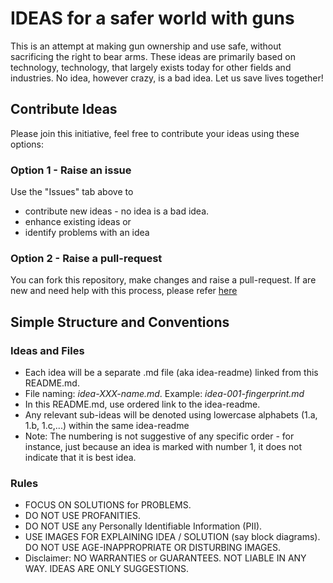 # IDEAS for a safer world with guns

This is an attempt at making gun ownership and use safe, without sacrificing the right to bear arms. These ideas are primarily based on technology, technology, that largely exists today for other fields and industries. No idea, however crazy, is a bad idea. Let us save lives together!

## Contribute Ideas

Please join this initiative, feel free to contribute your ideas using these options:

### Option 1 - Raise an issue
Use the "Issues" tab above to 
* contribute new ideas - no idea is a bad idea.
* enhance existing ideas or  
* identify problems with an idea 

### Option 2 - Raise a pull-request
You can fork this repository, make changes and raise a pull-request. If are new and need help with this process, please refer [here](https://github.com/firstcontributions/first-contributions)

## Simple Structure and Conventions

### Ideas and Files
* Each idea will be a separate .md file (aka idea-readme) linked from this README.md. 
* File naming: *idea-XXX-name.md*. Example: *idea-001-fingerprint.md*
* In this README.md, use ordered link to the idea-readme. 
* Any relevant sub-ideas will be denoted using lowercase alphabets (1.a, 1.b, 1.c,...) within the same idea-readme
* Note: The numbering is not suggestive of any specific order - for instance, just because an idea is marked with number 1, it does not indicate that it is best idea. 

### Rules
* FOCUS ON SOLUTIONS for PROBLEMS. 
* DO NOT USE PROFANITIES. 
* DO NOT USE any Personally Identifiable Information (PII). 
* USE IMAGES FOR EXPLAINING IDEA / SOLUTION (say block diagrams). DO NOT USE AGE-INAPPROPRIATE OR DISTURBING IMAGES.
* Disclaimer: NO WARRANTIES or GUARANTEES. NOT LIABLE IN ANY WAY. IDEAS ARE ONLY SUGGESTIONS.
